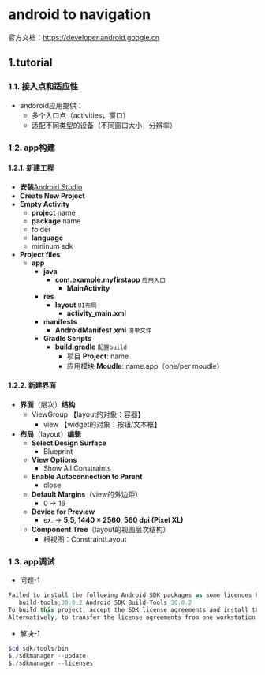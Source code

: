 # android to navigation
官方文档：https://developer.android.google.cn

## 1.tutorial

### 1.1. 接入点和适应性
- andoroid应用提供：
  - 多个入口点（activities，窗口）
  - 适配不同类型的设备（不同窗口大小，分辨率）

### 1.2. app构建

#### 1.2.1. 新建工程

- **安装**[Android Studio](https://developer.android.google.cn/studio/)
- **Create New Project**
- **Empty Activity**
  - **project** name
  - **package** name
  - folder
  - **language**
  - mininum sdk
- **Project files**
  - **app**
    - **java**
      - **com.example.myfirstapp** `应用入口`
        - **MainActivity**
    - **res**
      - **layout** `UI布局`
        - **activity_main.xml**
    - **manifests**
      - **AndroidManifest.xml** `清单文件`
    - **Gradle Scripts**
      - **build.gradle** `配置build`
        - 项目    **Project**: name
        - 应用模块    **Moudle**: name.app（one/per moudle）

#### 1.2.2. 新建界面

- **界面**（层次）**结构**
  - ViewGroup 【layout的对象：容器】
    - view 【widget的对象：按钮/文本框】
- **布局**（layout）**编辑**
  - **Select Design Surface**
    - Blueprint
  - **View Options**
    - Show All Constraints
  - **Enable Autoconnection to Parent**
    - close
  - **Default Margins**（view的外边距）
    - 0 -> 16
  - **Device for Preview**
    - ex. -> **5.5, 1440 × 2560, 560 dpi (Pixel XL)**
  - **Component Tree**（layout的视图层次结构）
    - 根视图：ConstraintLayout

### 1.3. app调试

- 问题-1

```kotlin
Failed to install the following Android SDK packages as some licences have not been accepted.
   build-tools;30.0.2 Android SDK Build-Tools 30.0.2
To build this project, accept the SDK license agreements and install the missing components using the Android Studio SDK Manager.
Alternatively, to transfer the license agreements from one workstation to another, see http://d.android.com/r/studio-ui/export-licenses.html
```

- 解决-1

```powershell
$cd sdk/tools/bin
$./sdkmanager --update
$./sdkmanager --licenses
```

